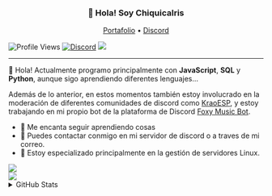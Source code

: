 
<h3 align="center">👋 Hola! Soy Chiquicalris</h3>
<p align="center">
  <a href="http://chiquicalris.tk">Portafolio</a> •
  <a href="https://discord.gg/3FBGND2">Discord</a>
</p>

![Profile Views](https://komarev.com/ghpvc/?username=chiquicalris-dev&color=7289da)
[![Discord](https://img.shields.io/discord/529318779620950036.svg?label=&logo=discord&logoColor=ffffff&color=7389D8&labelColor=6A7EC2)](https://discord.gg/3FBGND2)
![](https://hit.yhype.me/github/profile?user_id=38810865)

---
💖 Hola! Actualmente programo principalmente con **JavaScript**, **SQL** y **Python**, aunque sigo aprendiendo diferentes lenguajes...

Además de lo anterior, en estos momentos también estoy involucrado en la moderación de diferentes comunidades de discord como [KraoESP](https://discord.gg/KraoESP), y estoy trabajando en mi propio bot de la plataforma de Discord [Foxy Music Bot](http://foxybot.ga).

- 🌴 Me encanta seguir aprendiendo cosas
- 🌿 Puedes contactar conmigo en mi servidor de discord o a traves de mi correo.
- 🔌 Estoy especializado principalmente en la gestión de servidores Linux.

<a href="https://discord.com/users/371277122247065633">
  <img src="https://lanyard-profile-readme.vercel.app/api/371277122247065633">
</a>
<br>
<a href="https://ko-fi.com/P5P6582OC">
  <img src="https://ko-fi.com/img/githubbutton_sm.svg">
</a>
<details>
<summary>GitHub Stats</summary>
<br>
 
![Metrics](https://metrics.lecoq.io/chiquicalris-dev?template=classic&base.repositories=0&base.metadata=0&languages=1&languages.colors=github&languages.threshold=0%25&config.timezone=Europe%2FMadrid&config.animated=true)
